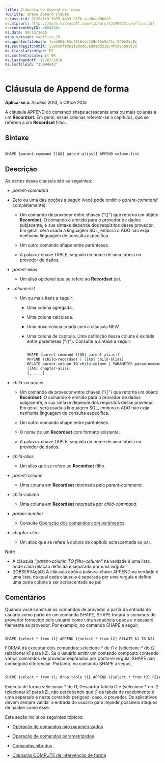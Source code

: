 ```yaml
---
title: Cláusula de Append de forma
TOCTitle: Shape Append clause
ms:assetid: 8f29afc3-fb93-4439-b67b-cad0eed0bda9
ms:mtpsurl: https://msdn.microsoft.com/library/JJ249633(v=office.15)
ms:contentKeyID: 48546301
ms.date: 09/18/2015
mtps_version: v=office.15
ms.openlocfilehash: 7eab008a03cf016edc259ef5e9d41cf320e85c8c
ms.sourcegitcommit: 558d09fad81f8d80b5ad0edd21934fc09c098f2c
ms.translationtype: MT
ms.contentlocale: pt-BR
ms.lasthandoff: 11/03/2018
ms.locfileid: "25944842"
---
```

# <a name="shape-append-clause"></a>Cláusula de Append de forma


**Aplica-se a**: Access 2013, o Office 2013

A cláusula APPEND do comando shape acrescenta uma ou mais colunas a um **Recordset**. Em geral, essas colunas referem-se a capítulos, que se referem a um **Recordset** filho .

## <a name="syntax"></a>Sintaxe

```vb 
 
SHAPE [parent-command [[AS] parent-alias]] APPEND column-list
```

## <a name="description"></a>Descrição

As partes dessa cláusula são as seguintes:

- *parent-command*

- Zero ou uma das opções a seguir (você pode omitir o *parent-command* completamente):
    
  - Um comando de provedor entre chaves ("{}") que retorna um objeto **Recordset**. O comando é emitido para o provedor de dados subjacente, e sua sintaxe depende dos requisitos desse provedor. Em geral, será usada a linguagem SQL, embora o ADO não exija nenhuma linguagem de consulta específica.
    
  - Um outro comando shape entre parênteses.
    
  - A palavra-chave TABLE, seguida do nome de uma tabela no provedor de dados.

- *parent-alias*

  - Um alias opcional que se refere ao **Recordset** pai.

- *column-list*

  - Um ou mais itens a seguir:
    
    - Uma coluna agregada.
    
    - Uma coluna calculada.
    
    - Uma nova coluna criada com a cláusula NEW.
    
    - Uma coluna de capítulo. Uma definição dessa coluna é exibida entre parênteses ("()"). Consulte a sintaxe a seguir:


        ```vb 
        
        SHAPE [parent-command [[AS] parent-alias]] 
        APPEND (child-recordset [ [[AS] child-alias] 
        RELATE parent-column TO child-column | PARAMETER param-number, ... ]) 
        [[AS] chapter-alias] 
        [, ... ] 
        ```

- *child-recordset*

  - Um comando de provedor entre chaves ("{}") que retorna um objeto **Recordset**. O comando é emitido para o provedor de dados subjacente, e sua sintaxe depende dos requisitos desse provedor. Em geral, será usada a linguagem SQL, embora o ADO não exija nenhuma linguagem de consulta específica.
    
  - Um outro comando shape entre parênteses.
    
  - O nome de um **Recordset** com formato existente.
    
  - A palavra-chave TABLE, seguida do nome de uma tabela no provedor de dados.

- *child-alias*

  - Um alias que se refere ao **Recordset** filho.

- *parent-column*

  - Uma coluna em **Recordset** retornada pelo *parent-command.*

- *child-column*

  - Uma coluna em **Recordset** retornada por *child-command.*

- *param-number*

  - Consulte [Operação dos comandos com parâmetros](operation-of-parameterized-commands.md).

- *chapter-alias*

  - Um alias que se refere à coluna de capítulo acrescentada ao pai.


> [!NOTE]
> - A cláusula _"parent-column TO filho-column"_ na verdade é uma lista, onde cada relação definida é separada por uma vírgula.
> - [!OBSERVAçãO] A cláusula após a palavra-chave APPEND na verdade é uma lista, na qual cada cláusula é separada por uma vírgula e define uma outra coluna a ser acrescentada ao pai.



## <a name="remarks"></a>Comentários

Quando você construir os comandos de provedor a partir da entrada do usuário como parte de um comando SHAPE, SHAPE tratará o comando de provedor fornecido pelo usuário como uma sequência opaca e o passará fielmente ao provedor. Por exemplo, no comando SHAPE a seguir,

```vb 
 
SHAPE {select * from t1} APPEND ({select * from t2} RELATE k1 TO k2) 
```

FORMA irá executar dois comandos: selecione \* de t1 e (selecione \* do t2 relacionar k1 para k2). Se o usuário emitir um comando composto contendo vários comandos de provedor separados por ponto-e-vírgula, SHAPE não conseguirá diferenciar. Portanto, no comando SHAPE a seguir,

```vb 
 
SHAPE {select * from t1; drop table t1} APPEND ({select * from t2} RELATE k1 TO k2) 
```

Executa de forma selecionar \* de t1; Descartar tabela t1 e (selecione \* do t2 relacionar k1 para k2), não percebendo que t1 da tabela de recebimento é uma separado e neste comando perigoso, caso, o provedor. Os aplicativos devem sempre validar a entrada do usuário para impedir possíveis ataques de hacker como esse.

Esta seção inclui os seguintes tópicos:

- [Operação de comandos não parametrizados](operation-of-non-parameterized-commands.md)

- [Operação de comandos parametrizados](operation-of-parameterized-commands.md)

- [Comandos híbridos](hybrid-commands.md)

- [Cláusulas COMPUTE de intervenção de forma](intervening-shape-compute-clauses.md)